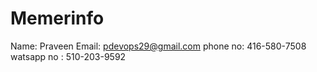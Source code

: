 # Memerinfo


Name: Praveen
Email: pdevops29@gmail.com
phone no: 416-580-7508
watsapp no : 510-203-9592
